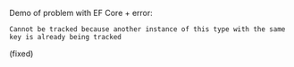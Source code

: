 Demo of problem with EF Core + error:

```
Cannot be tracked because another instance of this type with the same key is already being tracked
```

(fixed)